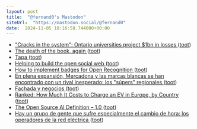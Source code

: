 ```yaml
---
layout: post
title:  "@fernand0's Mastodon"
siteUrl:  "https://mastodon.social/@fernand0"
date:  2024-11-05 18:16:58.744000+00:00
---
```

*  ["Cracks in the system": Ontario universities project $1bn in losses ](https://thepienews.com/ontario-universities-project-1-billion-losses) ([toot](https://mastodon.social/@fernand0/113431715429609071))
*  [The death of the book, again ](https://crookedtimber.org/2024/10/20/the-death-of-the-book-again) ([toot](https://mastodon.social/@fernand0/113431463887978665))
*  [Tapa ](https://avecesunafoto.wordpress.com/2024/11/05/tapa) ([toot](https://mastodon.social/@fernand0/113431435057383860))
*  [Helping to build the open social web ](https://werd.io/2024/helping-to-build-the-open-social-we) ([toot](https://mastodon.social/@fernand0/113431215795670857))
*  [How to implement badges for Open Recognition ](https://dougbelshaw.com/blog/2024/10/23/how-to-implement-badges-for-open-recognition) ([toot](https://mastodon.social/@fernand0/113431005376243182))
*  [En plena expansión, Mercadona y las marcas blancas se han encontrado con un rival inesperado: los "súpers" regionales ](https://www.xataka.com/magnet/su-expansion-acelerada-mercadona-marcas-blancas-se-han-encontrado-rival-inesperado-super-regiona) ([toot](https://mastodon.social/@fernand0/113430319971191809))
*  [Fachada y negocios ](https://www.flickr.com/photos/fernand0/54080256299) ([toot](https://mastodon.social/@fernand0/113430092985464891))
*  [Ranked: How Much It Costs to Charge an EV in Europe, by Country  ](https://www.visualcapitalist.com/ranked-how-much-it-costs-to-charge-an-ev-in-europe-by-country/) ([toot](https://mastodon.social/@fernand0/113430062480092553))
*  [The Open Source AI Definition – 1.0  ](https://opensource.org/ai/open-source-ai-definition) ([toot](https://mastodon.social/@fernand0/113429815878838316))
*  [Hay un grupo de gente que sufre especialmente el cambio de hora: los operadores de la red eléctrica ](https://www.xataka.com/energia/hay-grupo-gente-que-sufre-especialmente-cambio-hora-operadores-red-electric) ([toot](https://mastodon.social/@fernand0/113429630806072541))
